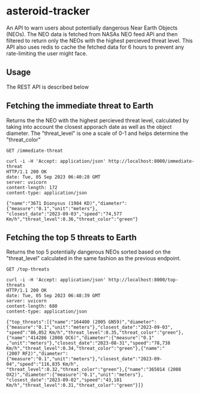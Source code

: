 # asteroid-tracker
An API to warn users about potentially dangerous Near Earth Objects (NEOs). The NEO data is fetched from NASAs NEO feed APi and then filtered to return only the NEOs with the highest percieved threat level.
This API also uses redis to cache the fetched data for 6 hours to prevent any rate-limiting the user might face.

## Usage
The REST API is described below
## Fetching the immediate threat to Earth
  Returns the the NEO with the highest percieved threat level, calculated by taking into account the closest apporach date as well as the object diameter. The "threat_level" is one a scale of 0-1 and helps determine the "threat_color"
  
`GET /immediate-threat`

    curl -i -H 'Accept: application/json' http://localhost:8000/immediate-threat
    HTTP/1.1 200 OK
    date: Tue, 05 Sep 2023 06:40:28 GMT
    server: uvicorn
    content-length: 172
    content-type: application/json
    
    {"name":"3671 Dionysus (1984 KD)","diameter":{"measure":"0.1","unit":"meters"},
    "closest_date":"2023-09-03","speed":"74,577 Km/h","threat_level":0.36,"threat_color":"green"}
    
## Fetching the top 5 threats to Earth
Returns the top 5 potentially dangerous NEOs sorted based on the "threat_level" calculated in the same fashion as the previous endpoint.
    
`GET /top-threats`

    curl -i -H 'Accept: application/json' http://localhost:8000/top-threats
    HTTP/1.1 200 OK
    date: Tue, 05 Sep 2023 06:48:39 GMT
    server: uvicorn
    content-length: 680
    content-type: application/json
    
    {"top_threats":[{"name":"164400 (2005 GN59)","diameter":{"measure":"0.1","unit":"meters"},"closest_date":"2023-09-03",
    "speed":"86,052 Km/h","threat_level":0.35,"threat_color":"green"},{"name":"414286 (2008 OC6)","diameter":{"measure":"0.1"
    ,"unit":"meters"},"closest_date":"2023-08-31","speed":"78,738 Km/h","threat_level":0.34,"threat_color":"green"},{"name":"
    (2007 RF2)","diameter":{"measure":"0.1","unit":"meters"},"closest_date":"2023-09-04","speed":"116,835 Km/h",
    "threat_level":0.32,"threat_color":"green"},{"name":"365014 (2008 OX2)","diameter":{"measure":"0.1","unit":"meters"},
    "closest_date":"2023-09-02","speed":"43,181 Km/h","threat_level":0.31,"threat_color":"green"}]}
